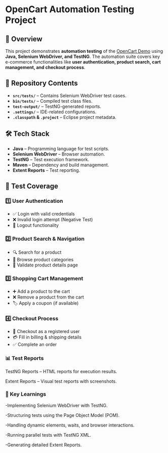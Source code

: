 # OpenCart Automation Testing Project

## 📌 Overview
This project demonstrates **automation testing** of the [OpenCart Demo](https://demo.opencart.com/) using **Java, Selenium WebDriver, and TestNG**. The automation suite covers key e-commerce functionalities like **user authentication, product search, cart management, and checkout process**.

## 📂 Repository Contents
- **`src/tests/`** – Contains Selenium WebDriver test cases.
- **`bin/tests/`** – Compiled test class files.
- **`test-output/`** – TestNG-generated reports.
- **`.settings/`** – IDE-related configurations.
- **`.classpath` & `.project`** – Eclipse project metadata.

## 🛠 Tech Stack
- **Java** – Programming language for test scripts.
- **Selenium WebDriver** – Browser automation.
- **TestNG** – Test execution framework.
- **Maven** – Dependency and build management.
- **Extent Reports** – Test reporting.

## 📝 Test Coverage
### **1️⃣ User Authentication**
- ✅ Login with valid credentials
- ❌ Invalid login attempt (Negative Test)
- 🔄 Logout functionality

### **2️⃣ Product Search & Navigation**
- 🔍 Search for a product
- 📂 Browse product categories
- 📄 Validate product details page

### **3️⃣ Shopping Cart Management**
- ➕ Add a product to the cart
- ❌ Remove a product from the cart
- 🏷 Apply a coupon (if available)

### **4️⃣ Checkout Process**
- 🛒 Checkout as a registered user
- 💳 Fill in billing & shipping details
- ✅ Complete an order

### 📊 Test Reports
TestNG Reports – HTML reports for execution results.

Extent Reports – Visual test reports with screenshots.

### 🎯 Key Learnings
-Implementing Selenium WebDriver with TestNG.

-Structuring tests using the Page Object Model (POM).

-Handling dynamic elements, waits, and browser interactions.

-Running parallel tests with TestNG XML.

-Generating detailed Extent Reports.
